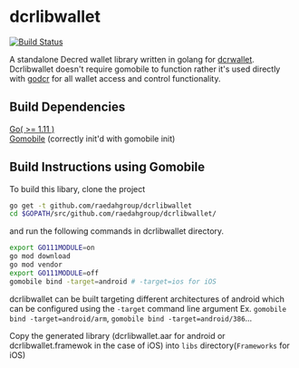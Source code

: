 # dcrlibwallet

[![Build Status](https://travis-ci.org/raedahgroup/dcrlibwallet.svg?branch=master)](https://travis-ci.org/raedahgroup/dcrlibwallet)

A standalone Decred wallet library written in golang for [dcrwallet](https://github.com/decred/dcrwallet). Dcrlibwallet doesn't require gomobile to function rather it's used directly with [godcr](https://github.com/raedahgroup/godcr) for all wallet access and control functionality.

## Build Dependencies

[Go( >= 1.11 )](http://golang.org/doc/install)  
[Gomobile](https://github.com/golang/go/wiki/Mobile#tools) (correctly init'd with gomobile init)  

## Build Instructions using Gomobile

To build this libary, clone the project 

```bash
go get -t github.com/raedahgroup/dcrlibwallet
cd $GOPATH/src/github.com/raedahgroup/dcrlibwallet/
```
and run the following commands in dcrlibwallet directory.

```bash
export GO111MODULE=on
go mod download
go mod vendor
export GO111MODULE=off
gomobile bind -target=android # -target=ios for iOS
```

dcrlibwallet can be built targeting different architectures of android which can be configured using the `-target` command line argument Ex. `gomobile bind -target=android/arm`, `gomobile bind -target=android/386`...

Copy the generated library (dcrlibwallet.aar for android or dcrlibwallet.framewok in the case of iOS) into `libs` directory(`Frameworks` for iOS)
